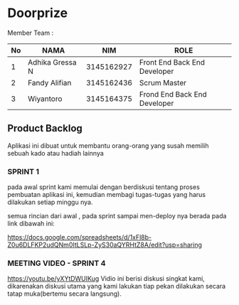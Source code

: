 # Doorprize

Member Team : 

| No | NAMA               | NIM        | ROLE                         |
|----|--------------------|------------|------------------------------|
| 1  | Adhika Gressa N    | 3145162927 | Front End Back End Developer |
| 2  | Fandy Alifian      | 3145162436 | Scrum Master                 |
| 3  | Wiyantoro          | 3145164375 | Frond End Back End Developer |

## Product Backlog

  Aplikasi ini dibuat untuk membantu orang-orang yang susah memilih sebuah kado atau hadiah lainnya
  
### SPRINT 1
  pada awal sprint kami memulai dengan berdiskusi tentang proses pembuatan aplikasi ini, kemudian membagi tugas-tugas yang harus dilakukan setiap minggu nya.

semua rincian dari awal , pada sprint sampai men-deploy nya berada pada link dibawah ini:

https://docs.google.com/spreadsheets/d/1xFl8b-Z0u6DLFKP2udQNm0ItLSLp-ZyS30aQYRHtZ8A/edit?usp=sharing

### MEETING VIDEO - SPRINT 4
https://youtu.be/yXYtDWUIKug
  Vidio ini berisi diskusi singkat kami, dikarenakan diskusi utama yang kami lakukan tiap pekan dilakukan secara tatap muka(bertemu secara langsung).


